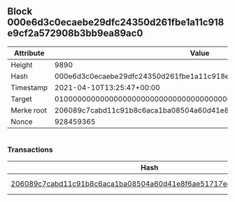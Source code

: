 ## Block 000e6d3c0ecaebe29dfc24350d261fbe1a11c918e9cf2a572908b3bb9ea89ac0

Attribute | Value
--- | ---
Height | 9890
Hash | 000e6d3c0ecaebe29dfc24350d261fbe1a11c918e9cf2a572908b3bb9ea89ac0
Timestamp | 2021-04-10T13:25:47+00:00
Target | 0100000000000000000000000000000000000000000000000000000000000000
Merke root | 206089c7cabd11c91b8c6aca1ba08504a60d41e8f6ae51717eeb0cd0b8b30586
Nonce | 928459365

```

```

### Transactions

Hash | Amount
--- | ---
[206089c7cabd11c91b8c6aca1ba08504a60d41e8f6ae51717eeb0cd0b8b30586](206089c7cabd11c91b8c6aca1ba08504a60d41e8f6ae51717eeb0cd0b8b30586.md) | 10.00000000 SKEPTI 
